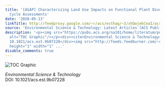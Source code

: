 ```yaml
---
title: '[ASAP] Characterizing Land Use Impacts on Functional Plant Diversity for Life
  Cycle Assessments'
date: '2020-05-13'
linkTitle: http://feedproxy.google.com/~r/acs/esthag/~3/xhQwjekCeaI/acs.est.9b07228
source: 'Environmental Science & Technology: Latest Articles (ACS Publications)'
description: '<p><img src="https://pubs.acs.org/na101/home/literatum/publisher/achs/journals/content/esthag/0/esthag.ahead-of-print/acs.est.9b07228/20200513/images/medium/es9b07228_0003.gif"
  alt="TOC Graphic"/></p><div><cite>Environmental Science & Technology</cite></div><div>DOI:
  10.1021/acs.est.9b07228</div><img src="http://feeds.feedburner.com/~r/acs/esthag/~4/xhQwjekCeaI"
  height="1" width="1" ...'
disable_comments: true
---
```

<p><img src="https://pubs.acs.org/na101/home/literatum/publisher/achs/journals/content/esthag/0/esthag.ahead-of-print/acs.est.9b07228/20200513/images/medium/es9b07228_0003.gif" alt="TOC Graphic"/></p><div><cite>Environmental Science & Technology</cite></div><div>DOI: 10.1021/acs.est.9b07228</div><img src="http://feeds.feedburner.com/~r/acs/esthag/~4/xhQwjekCeaI" height="1" width="1" ...